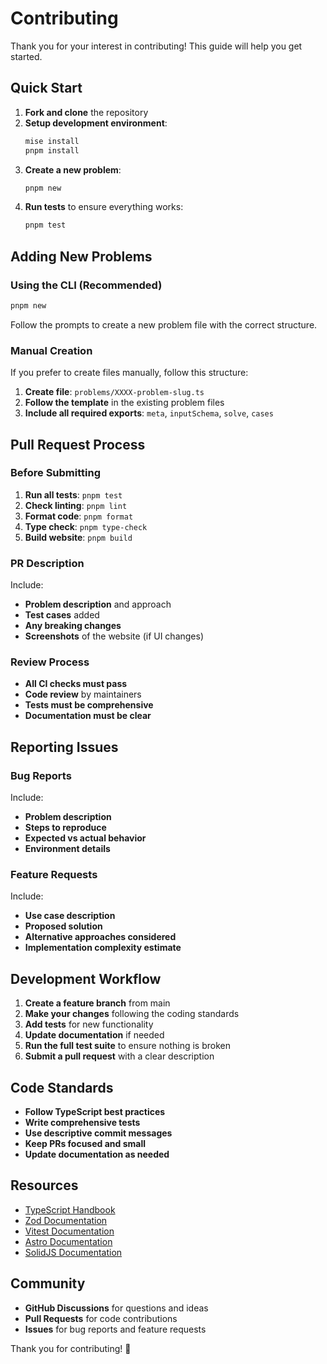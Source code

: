 # Contributing

Thank you for your interest in contributing! This guide will help you get started.

## Quick Start

1. **Fork and clone** the repository
2. **Setup development environment**:
   ```bash
   mise install
   pnpm install
   ```
3. **Create a new problem**:
   ```bash
   pnpm new
   ```
4. **Run tests** to ensure everything works:
   ```bash
   pnpm test
   ```

## Adding New Problems

### Using the CLI (Recommended)

```bash
pnpm new
```

Follow the prompts to create a new problem file with the correct structure.

### Manual Creation

If you prefer to create files manually, follow this structure:

1. **Create file**: `problems/XXXX-problem-slug.ts`
2. **Follow the template** in the existing problem files
3. **Include all required exports**: `meta`, `inputSchema`, `solve`, `cases`

## Pull Request Process

### Before Submitting

1. **Run all tests**: `pnpm test`
2. **Check linting**: `pnpm lint`
3. **Format code**: `pnpm format`
4. **Type check**: `pnpm type-check`
5. **Build website**: `pnpm build`

### PR Description

Include:

- **Problem description** and approach
- **Test cases** added
- **Any breaking changes**
- **Screenshots** of the website (if UI changes)

### Review Process

- **All CI checks must pass**
- **Code review** by maintainers
- **Tests must be comprehensive**
- **Documentation must be clear**

## Reporting Issues

### Bug Reports

Include:

- **Problem description**
- **Steps to reproduce**
- **Expected vs actual behavior**
- **Environment details**

### Feature Requests

Include:

- **Use case description**
- **Proposed solution**
- **Alternative approaches considered**
- **Implementation complexity estimate**

## Development Workflow

1. **Create a feature branch** from main
2. **Make your changes** following the coding standards
3. **Add tests** for new functionality
4. **Update documentation** if needed
5. **Run the full test suite** to ensure nothing is broken
6. **Submit a pull request** with a clear description

## Code Standards

- **Follow TypeScript best practices**
- **Write comprehensive tests**
- **Use descriptive commit messages**
- **Keep PRs focused and small**
- **Update documentation as needed**

## Resources

- [TypeScript Handbook](https://www.typescriptlang.org/docs/)
- [Zod Documentation](https://zod.dev/)
- [Vitest Documentation](https://vitest.dev/)
- [Astro Documentation](https://docs.astro.build/)
- [SolidJS Documentation](https://www.solidjs.com/docs)

## Community

- **GitHub Discussions** for questions and ideas
- **Pull Requests** for code contributions
- **Issues** for bug reports and feature requests

Thank you for contributing! 🎉
